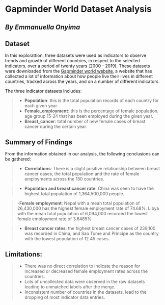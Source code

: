 # Gapminder World Dataset Analysis
## *By Emmanuella Onyima*

## Dataset
In this explorattion, three datasets were used as indicators to observe trends and growth of different countries, in respect to the selected indicators, over a period of twenty years (2000 - 2019).
These datasets were downloaded from the [Gapminder world website](https://www.gapminder.org/), a website that has collected a lot of information about how people live their lives in different countries, tracked across the years, and on a number of different indicators.

The three indicator datasets includes:

>- **Population**: this is the total population records of each country for each given year.
>- **Female_employment**: this is the percentage of female population, age group 15-24 that has been employed during the given year.
>- **Breast_cancer**: total number of new female cases of breast cancer during the certain year.

## Summary of Findings
From the information obtained in our analysis, the following conclusions can be gathered:

>- **Correlations**: There is a slight positive relationship between breast cancer cases, the total population and the rate of female employments across the 180 countries.

>- **Population and breast cancer rate**: China was seen to have the highest total population of 1,364,500,000 people.

>-**Female employment**: Nepal with a mean total population of 26,430,000 has the highest female employment rate of 74.68%. Libya with the mean total population of 6,094,000 recorded the lowest female employment rate of 3.6485%

>- **Breast cancer rates**: the highest breast cancer cases of 239,100 was recorded in China, and Sao Tome and Principe as the country with the lowest population of 12.45 cases.

## Limitations:

>- There was no direct correlation to indicate the reason for increased or decreased female employment rates across the countries.
>- Lots of uncollected data were observed in the raw datasets leading to unmatched labels after the merge.
>- Inconsistent number of countries in the datasets, lead to the dropping of most indicator data entries.